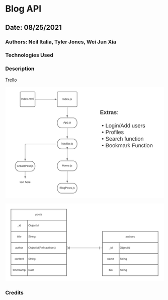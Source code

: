 # Blog API 

## Date: 08/25/2021

### Authors: Neil Italia, Tyler Jones, Wei Jun Xia


### Technologies Used


### Description 

[Trello](https://trello.com/invite/b/bSZMbFXy/c6f195c43daa6ef7e9e4e617ea8d05af/blog-api)

![Blog Components](/images/BLOG%20COMPONENT%20HIERARCHY%20DIAGRAM%20.png)

![Blog Entity Relationship Diagram](/images/BLOG%20ENTITY%20RELATIONSHIP%20DIAGRAM%20(1).png)

### Credits


